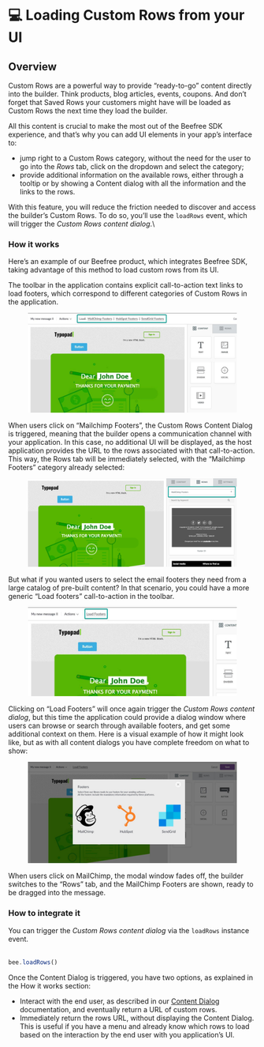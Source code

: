 # 💻 Loading Custom Rows from your UI

## Overview <a href="#overview" id="overview"></a>

Custom Rows are a powerful way to provide “ready-to-go” content directly into the builder. Think products, blog articles, events, coupons. And don’t forget that Saved Rows your customers might have will be loaded as Custom Rows the next time they load the builder.

All this content is crucial to make the most out of the Beefree SDK experience, and that’s why you can add UI elements in your app’s interface to:

* jump right to a Custom Rows category, without the need for the user to go into the _Rows_ tab, click on the dropdown and select the category;
* provide additional information on the available rows, either through a tooltip or by showing a Content dialog with all the information and the links to the rows.

With this feature, you will reduce the friction needed to discover and access the builder’s Custom Rows. To do so, you’ll use the `loadRows` event, which will trigger the _Custom Rows content dialog_.\


### How it works <a href="#how-it-works" id="how-it-works"></a>

Here’s an example of our Beefree product, which integrates Beefree SDK, taking advantage of this method to load custom rows from its UI.

The toolbar in the application contains explicit call-to-action text links to load footers, which correspond to different categories of Custom Rows in the application.

<figure><img src="../../.gitbook/assets/CTAs-for-rows.jpg" alt=""><figcaption></figcaption></figure>

When users click on “Mailchimp Footers”, the Custom Rows Content Dialog is triggered, meaning that the builder opens a communication channel with your application. In this case, no additional UI will be displayed, as the host application provides the URL to the rows associated with that call-to-action. This way, the Rows tab will be immediately selected, with the “Mailchimp Footers” category already selected:

<figure><img src="../../.gitbook/assets/2Showing-custom-rows.png" alt=""><figcaption></figcaption></figure>

But what if you wanted users to select the email footers they need from a large catalog of pre-built content? In that scenario, you could have a more generic “Load footers” call-to-action in the toolbar.

<figure><img src="../../.gitbook/assets/3Load-footers.jpeg" alt=""><figcaption></figcaption></figure>

Clicking on “Load Footers” will once again trigger the _Custom Rows content dialog_, but this time the application could provide a dialog window where users can browse or search through available footers, and get some additional context on them. Here is a visual example of how it might look like, but as with all content dialogs you have complete freedom on what to show:

<figure><img src="../../.gitbook/assets/4Footers-content-dialog_s.jpeg" alt=""><figcaption></figcaption></figure>

When users click on MailChimp, the modal window fades off, the builder switches to the “Rows” tab, and the MailChimp Footers are shown, ready to be dragged into the message.

### How to integrate it <a href="#how-to-integrate-it" id="how-to-integrate-it"></a>

You can trigger the _Custom Rows content dialog_ via the `loadRows` instance event.

```javascript

bee.loadRows()

```

Once the Content Dialog is triggered, you have two options, as explained in the How it works section:

* Interact with the end user, as described in our [Content Dialog](../../other-customizations/advanced-options/content-dialog.md) documentation, and eventually return a URL of custom rows.
* Immediately return the rows URL, without displaying the Content Dialog. This is useful if you have a menu and already know which rows to load based on the interaction by the end user with you application’s UI.
